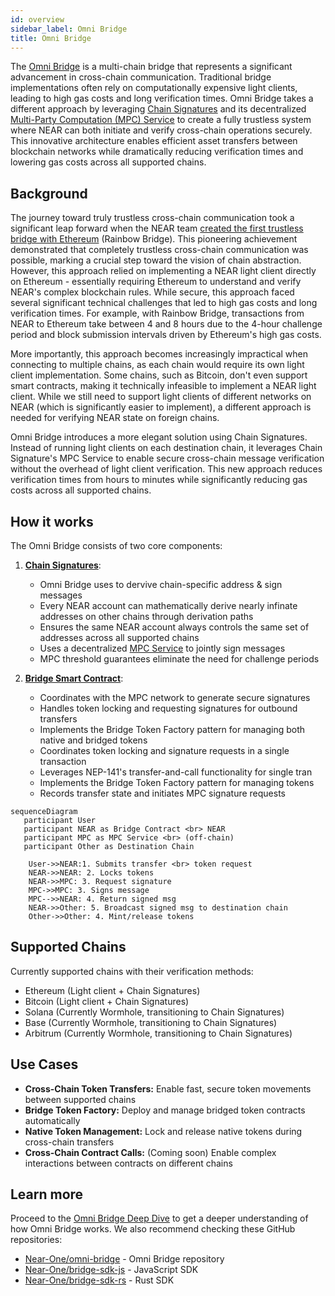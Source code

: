 ```yaml
---
id: overview
sidebar_label: Omni Bridge
title: Omni Bridge
---
```


The [Omni Bridge](https://github.com/Near-One/omni-bridge) is a multi-chain bridge that represents a significant advancement in cross-chain communication. Traditional bridge implementations often rely on computationally expensive light clients, leading to high gas costs and long verification times. Omni Bridge takes a different approach by leveraging [Chain Signatures](../chain-signatures.md) and its decentralized [Multi-Party Computation (MPC) Service](../chain-signatures#multi-party-computation-service) to create a fully trustless system where NEAR can both initiate and verify cross-chain operations securely. This innovative architecture enables efficient asset transfers between blockchain networks while dramatically reducing verification times and lowering gas costs across all supported chains.

## Background

The journey toward truly trustless cross-chain communication took a significant leap forward when the NEAR team [created the first trustless bridge with Ethereum](https://near.org/blog/the-rainbow-bridge-is-live) (Rainbow Bridge). This pioneering achievement demonstrated that completely trustless cross-chain communication was possible, marking a crucial step toward the vision of chain abstraction. However, this approach relied on implementing a NEAR light client directly on Ethereum - essentially requiring Ethereum to understand and verify NEAR's complex blockchain rules. While secure, this approach faced several significant technical challenges that led to high gas costs and long verification times. For example, with Rainbow Bridge, transactions from NEAR to Ethereum take between 4 and 8 hours due to the 4-hour challenge period and block submission intervals driven by Ethereum's high gas costs.

More importantly, this approach becomes increasingly impractical when connecting to multiple chains, as each chain would require its own light client implementation. Some chains, such as Bitcoin, don't even support smart contracts, making it technically infeasible to implement a NEAR light client. While we still need to support light clients of different networks on NEAR (which is significantly easier to implement), a different approach is needed for verifying NEAR state on foreign chains.

Omni Bridge introduces a more elegant solution using Chain Signatures. Instead of running light clients on each destination chain, it leverages Chain Signature's MPC Service to enable secure cross-chain message verification without the overhead of light client verification. This new approach reduces verification times from hours to minutes while significantly reducing gas costs across all supported chains.

## How it works

The Omni Bridge consists of two core components:

1. [**Chain Signatures**](../chain-signatures.md):
   - Omni Bridge uses to dervive chain-specific address & sign messages
   - Every NEAR account can mathematically derive nearly infinate addresses on other chains through derivation paths
   - Ensures the same NEAR account always controls the same set of addresses across all supported chains
   - Uses a decentralized [MPC Service](../chain-signatures#multi-party-computation-service) to jointly sign messages
   - MPC threshold guarantees eliminate the need for challenge periods


2. [**Bridge Smart Contract**](https://github.com/Near-One/omni-bridge):
   - Coordinates with the MPC network to generate secure signatures
   - Handles token locking and requesting signatures for outbound transfers
   - Implements the Bridge Token Factory pattern for managing both native and bridged tokens
   - Coordinates token locking and signature requests in a single transaction
   - Leverages NEP-141's transfer-and-call functionality for single tran
   - Implements the Bridge Token Factory pattern for managing tokens
   - Records transfer state and initiates MPC signature requests

```mermaid
sequenceDiagram
   participant User
   participant NEAR as Bridge Contract <br> NEAR
   participant MPC as MPC Service <br> (off-chain)
   participant Other as Destination Chain
 
    User->>NEAR:1. Submits transfer <br> token request
    NEAR->>NEAR: 2. Locks tokens
    NEAR->>MPC: 3. Request signature
    MPC->>MPC: 3. Signs message
    MPC-->>NEAR: 4. Return signed msg
    NEAR->>Other: 5. Broadcast signed msg to destination chain
    Other->>Other: 4. Mint/release tokens
``` 

## Supported Chains

Currently supported chains with their verification methods:

- Ethereum (Light client + Chain Signatures)
- Bitcoin (Light client + Chain Signatures)
- Solana (Currently Wormhole, transitioning to Chain Signatures)
- Base (Currently Wormhole, transitioning to Chain Signatures)
- Arbitrum (Currently Wormhole, transitioning to Chain Signatures)

## Use Cases

- **Cross-Chain Token Transfers:** Enable fast, secure token movements between supported chains
- **Bridge Token Factory:** Deploy and manage bridged token contracts automatically
- **Native Token Management:** Lock and release native tokens during cross-chain transfers
- **Cross-Chain Contract Calls:** (Coming soon) Enable complex interactions between contracts on different chains

## Learn more

Proceed to the [Omni Bridge Deep Dive](omni-deep.md) to get a deeper understanding of how Omni Bridge works. We also recommend checking these GitHub repositories:

- [Near-One/omni-bridge](https://github.com/Near-One/omni-bridge) - Omni Bridge repository
- [Near-One/bridge-sdk-js](https://github.com/Near-One/bridge-sdk-js) - JavaScript SDK
- [Near-One/bridge-sdk-rs](https://github.com/Near-One/bridge-sdk-rs) - Rust SDK
